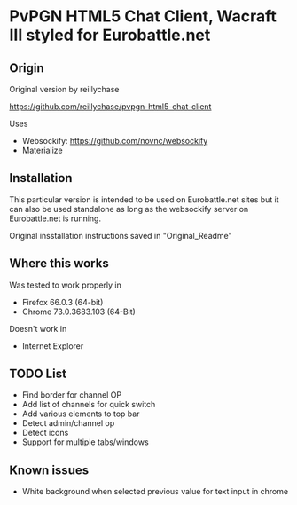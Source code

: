 # PvPGN HTML5 Chat Client, Wacraft III styled for Eurobattle.net

## Origin
Original version by reillychase

https://github.com/reillychase/pvpgn-html5-chat-client

Uses
- Websockify: https://github.com/novnc/websockify
- Materialize

## Installation
This particular version is intended to be used on Eurobattle.net sites but it can also be used standalone as long as the websockify server on Eurobattle.net is running.

Original insstallation instructions saved in "Original_Readme"

## Where this works
Was tested to work properly in
- Firefox 66.0.3 (64-bit)
- Chrome 73.0.3683.103 (64-Bit)

Doesn't work in
- Internet Explorer

## TODO List
- Find border for channel OP
- Add list of channels for quick switch
- Add various elements to top bar
- Detect admin/channel op
- Detect icons
- Support for multiple tabs/windows

## Known issues
- White background when selected previous value for text input in chrome